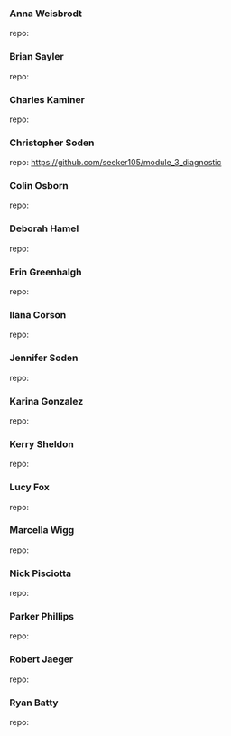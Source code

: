 ### Anna Weisbrodt

repo:

### Brian Sayler

repo:

### Charles Kaminer

repo:

### Christopher Soden

repo: https://github.com/seeker105/module_3_diagnostic

### Colin Osborn

repo:

### Deborah Hamel

repo:

### Erin Greenhalgh

repo:

### Ilana Corson

repo:

### Jennifer Soden

repo:

### Karina Gonzalez

repo:

### Kerry Sheldon

repo:

### Lucy Fox

repo:

### Marcella Wigg

repo:

### Nick Pisciotta

repo:

### Parker Phillips

repo:

### Robert Jaeger

repo:

### Ryan Batty

repo:
